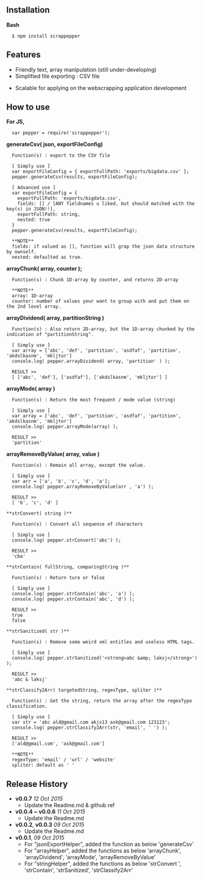 <!-- wooden pepper grinders  -->

## Installation

  **Bash**
```
  $ npm install scrappepper
```

## Features

  * Friendly text, array manipulation (still under-developing)
  * Simplified file exporting : CSV file
  <!-- * Support the express server  (pending) -->
  * Scalable for applying on the webscrapping application development

## How to use
  **For JS,**

  ```
    var pepper = require('scrappepper');
  ```

  **generateCsv( json, exportFileConfig)**
  ```
    Function(s) : export to the CSV file

    [ Simply use ]
    var exportFileConfig = { exportFullPath: 'exports/bigdata.csv' };
    pepper.generateCsv(results, exportFileConfig);

    [ Advanced use ]
    var exportFileConfig = {
      exportFullPath: 'exports/bigdata.csv',
      fields: [] / [ANY fieldnames u liked, but should matched with the key(s) in JSON!!],
      exportFullPath: string,
      nested: true
    }
    pepper.generateCsv(results, exportFileConfig);

    **NOTE**
    fields: if valued as [], function will grap the json data structure by ownself.
    nested: defaulted as true.
  ```

  **arrayChunk( array, counter );**

  ```
    Function(s) : Chunk 1D-array by counter, and returns 2D-array

    **NOTE**
    array: 1D-array
    counter: number of values your want to group with and put them on the 2nd level array.
  ```

  **arrayDividend( array, partitionString )**

  ```
    Function(s) : Also return 2D-array, but the 1D-array chunked by the indication of "partitionString".

    [ Simply use ]
    var array = ['abc', 'def', 'partition', 'asdfaf', 'partition', 'akdslkasnm', 'mkljtor']
    console.log( pepper.arrayDividend( array, 'partition' ) );

    RESULT >>
    [ ['abc', 'def'], ['asdfaf'], ['akdslkasnm', 'mkljtor'] ]
  ```

  **arrayMode( array )**

  ```
    Function(s) : Return the most frequent / mode value (string)

    [ Simply use ]
    var array = ['abc', 'def', 'partition', 'asdfaf', 'partition', 'akdslkasnm', 'mkljtor']
    console.log( pepper.arrayMode(array) );

    RESULT >>
    'partition'
  ```

  **arrayRemoveByValue( array, value )**

  ```
    Function(s) : Remain all array, except the value.

    [ Simply use ]
    var arr = ['a', 'b', 'c', 'd', 'a'];
    console.log( pepper.arrayRemoveByValue(arr , 'a') );

    RESULT >>
    [ 'b', 'c', 'd' ]
  ```

    **strConvert( string )**

  ```
    Function(s) : Convert all sequence of characters

    [ Simply use ]
    console.log( pepper.strConvert('abc') );

    RESULT >>
    'cba'
  ```

    **strContain( fullString, comparingString )**

  ```
    Function(s) : Return ture or false

    [ Simply use ]
    console.log( pepper.strContain('abc', 'a') );
    console.log( pepper.strContain('abc', 'd') );

    RESULT >>
    true
    false
  ```

    **strSanitized( str )**

  ```
    Function(s) : Remove some weird xml entitles and useless HTML tags.

    [ Simply use ]
    console.log( pepper.strSanitized('<strong>abc &amp; laksj</strong>') );

    RESULT >>
    'abc & laksj'
  ```

    **strClassify2Arr( targetedString, regexType, spliter )**

  ```
    Function(s) : Get the string, return the array after the regexType classification.

    [ Simply use ]
    var str = 'abc ald@gmail.com akjs13 ask@gmail.com 123123';
    console.log( pepper.strClassify2Arr(str, 'email', ' ') );

    RESULT >>
    ['ald@gmail.com', 'ask@gmail.com']

    **NOTE**
    regexType: 'email' / 'url' / 'website'
    spliter: default as ' '
  ```

## Release History
- **v0.0.7** *12 Oct 2015*
  - Update the Readme.md & github ref
- **v0.0.4 ~ v0.0.6** *11 Oct 2015*
  - Update the Readme.md
- **v0.0.2**, **v0.0.3** *09 Oct 2015*
  - Update the Readme.md
- **v0.0.1**, *09 Oct 2015*
  - For "jsonExportHelper", added the function as below
    'generateCsv'
  - For "arrayHelper", added the functions as below
    'arrayChunk', 'arrayDividend', 'arrayMode', 'arrayRemoveByValue'
  - For "stringHelper", added the functions as below
    'strConvert ', 'strContain', 'strSanitized', 'strClassify2Arr'
